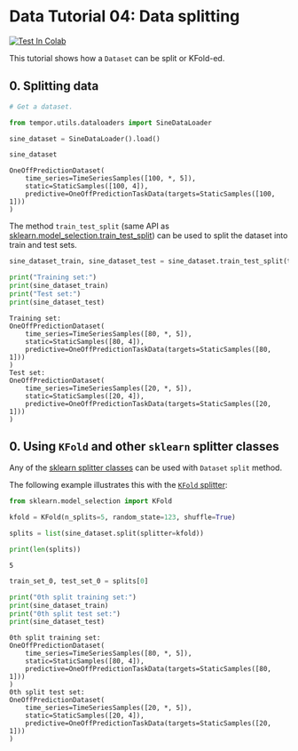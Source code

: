 # Data Tutorial 04: Data splitting
[![Test In Colab](https://colab.research.google.com/assets/colab-badge.svg)](https://colab.research.google.com/github/vanderschaarlab/temporai/blob/main/tutorials/data/tutorial04_data_splitting.ipynb)

This tutorial shows how a `Dataset` can be split or KFold-ed.



## 0. Splitting data


```python
# Get a dataset.

from tempor.utils.dataloaders import SineDataLoader

sine_dataset = SineDataLoader().load()

sine_dataset
```




    OneOffPredictionDataset(
        time_series=TimeSeriesSamples([100, *, 5]),
        static=StaticSamples([100, 4]),
        predictive=OneOffPredictionTaskData(targets=StaticSamples([100, 1]))
    )



The method `train_test_split` (same API as [sklearn.model_selection.train_test_split](https://scikit-learn.org/stable/modules/generated/sklearn.model_selection.train_test_split.html)) can be used to split the dataset into train and test sets.


```python
sine_dataset_train, sine_dataset_test = sine_dataset.train_test_split(test_size=0.2)

print("Training set:")
print(sine_dataset_train)
print("Test set:")
print(sine_dataset_test)
```

    Training set:
    OneOffPredictionDataset(
        time_series=TimeSeriesSamples([80, *, 5]),
        static=StaticSamples([80, 4]),
        predictive=OneOffPredictionTaskData(targets=StaticSamples([80, 1]))
    )
    Test set:
    OneOffPredictionDataset(
        time_series=TimeSeriesSamples([20, *, 5]),
        static=StaticSamples([20, 4]),
        predictive=OneOffPredictionTaskData(targets=StaticSamples([20, 1]))
    )


## 0. Using `KFold` and other `sklearn` splitter classes

Any of the [sklearn splitter classes](https://scikit-learn.org/stable/modules/classes.html#splitter-classes) can be used with `Dataset` `split` method.

The following example illustrates this with the [`KFold` splitter](https://scikit-learn.org/stable/modules/generated/sklearn.model_selection.KFold.html#sklearn.model_selection.KFold):


```python
from sklearn.model_selection import KFold

kfold = KFold(n_splits=5, random_state=123, shuffle=True)

splits = list(sine_dataset.split(splitter=kfold))

print(len(splits))
```

    5



```python
train_set_0, test_set_0 = splits[0]

print("0th split training set:")
print(sine_dataset_train)
print("0th split test set:")
print(sine_dataset_test)
```

    0th split training set:
    OneOffPredictionDataset(
        time_series=TimeSeriesSamples([80, *, 5]),
        static=StaticSamples([80, 4]),
        predictive=OneOffPredictionTaskData(targets=StaticSamples([80, 1]))
    )
    0th split test set:
    OneOffPredictionDataset(
        time_series=TimeSeriesSamples([20, *, 5]),
        static=StaticSamples([20, 4]),
        predictive=OneOffPredictionTaskData(targets=StaticSamples([20, 1]))
    )



